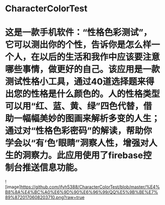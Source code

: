 # CharacterColorTest 
# 这是一款手机软件：“性格色彩测试”，它可以测出你的个性，告诉你是怎么样一个人，在以后的生活和我作中应该要注意哪些事情，做更好的自己。该应用是一款测试性格小工具，通过40道选择题来得出您的性格是什么颜色的。人的性格类型可以用“红、蓝、黄、绿”四色代替，借助一幅幅美妙的图画来解析多变的人生；通过对“性格色彩密码”的解读，帮助你学会以“有‘色’眼睛”洞察人性，增强对人生的洞察力。此应用使用了firebase控制台推送信息功能。
![image]https://github.com/jfyh5388/CharacterColorTest/blob/master/%E4%B8%8A%E4%BC%A0%E6%9D%90%E6%96%99/QQ%E5%9B%BE%E7%89%8720170608203710.png?raw=true
